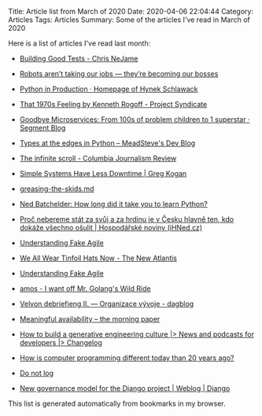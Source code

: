 Title: Article list from March of 2020
Date: 2020-04-06 22:04:44
Category: Articles
Tags: Articles
Summary: Some of the articles I've read in March of 2020

Here is a list of articles I've read last month:

* [Building Good Tests - Chris NeJame](https://salmonmode.github.io/2019/03/29/building-good-tests.html)
* [Robots aren’t taking our jobs — they’re becoming our bosses](about:reader?url=https%3A%2F%2Fwww.theverge.com%2F2020%2F2%2F27%2F21155254%2Fautomation-robots-unemployment-jobs-vs-human-google-amazon)
* [Python in Production · Homepage of Hynek Schlawack](https://hynek.me/articles/python-in-production/)
* [That 1970s Feeling by Kenneth Rogoff - Project Syndicate](https://www.project-syndicate.org/commentary/next-global-recession-hits-the-supply-side-by-kenneth-rogoff-2020-03)
* [Goodbye Microservices: From 100s of problem children to 1 superstar · Segment Blog](https://segment.com/blog/goodbye-microservices/)
* [Types at the edges in Python – MeadSteve's Dev Blog](https://blog.meadsteve.dev/programming/2020/02/10/types-at-the-edges-in-python/)
* [The infinite scroll - Columbia Journalism Review](https://www.cjr.org/first_person/the-infinite-scroll.php?utm_source=pocket&utm_medium=email&utm_campaign=pockethits)
* [Simple Systems Have Less Downtime | Greg Kogan](https://www.gkogan.co/blog/simple-systems/?r=0)
* [greasing-the-skids.md](https://gist.github.com/djspiewak/8c3c0eadabf16c2fddda796531c3d5ec)
* [Ned Batchelder: How long did it take you to learn Python?](https://nedbatchelder.com/blog/202003/how_long_did_it_take_you_to_learn_python.html)

* [Proč nebereme stát za svůj a za hrdinu je v Česku hlavně ten, kdo dokáže všechno ošulit | Hospodářské noviny (iHNed.cz)](https://archiv.ihned.cz/c7-66724300-kmml5-40633e705cc9c0f)
* [Understanding Fake Agile](https://www.forbes.com/sites/stevedenning/2019/05/23/understanding-fake-agile/#3189bbfa4bbe)
* [We All Wear Tinfoil Hats Now - The New Atlantis](https://www.thenewatlantis.com/publications/we-all-wear-tinfoil-hats-now)
* [Understanding Fake Agile](https://www.forbes.com/sites/stevedenning/2019/05/23/understanding-fake-agile/#5291cb824bbe)
* [amos - I want off Mr. Golang's Wild Ride](https://fasterthanli.me/blog/2020/i-want-off-mr-golangs-wild-ride/)
* [Velvon debriefieng II. — Organizace vývoje - dagblog](https://dagblog.cz/velvon-debriefieng-ii-organizace-v%C3%BDvoje-bbec1f5dcaa7)
* [Meaningful availability – the morning paper](https://blog.acolyer.org/2020/02/26/meaningful-availability/)
* [How to build a generative engineering culture |> News and podcasts for developers |> Changelog](https://changelog.com/posts/how-to-build-a-generative-engineering-culture)
* [How is computer programming different today than 20 years ago?](https://medium.com/swlh/how-is-computer-programming-different-today-than-20-years-ago-9d0154d1b6ce)
* [Do not log](https://sobolevn.me/2020/03/do-not-log)
* [New governance model for the Django project | Weblog | Django](https://www.djangoproject.com/weblog/2020/mar/12/governance/)


This list is generated automatically from bookmarks in my browser.
